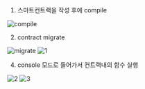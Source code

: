 1. 스마트컨트랙을 작성 후에  compile

![compile](https://user-images.githubusercontent.com/73014464/145679345-e1346480-353a-48e8-a65c-ac34e00a6b54.png)

2. contract migrate

![migrate](https://user-images.githubusercontent.com/73014464/145679366-b6f0a040-9f5d-430e-8633-6b62b616b74b.png)
![1](https://user-images.githubusercontent.com/73014464/145679377-09c84192-df58-44ef-a94e-f84b2e1f537d.png)

4. console 모드로 들어가서 컨트랙내의 함수 실행

![2](https://user-images.githubusercontent.com/73014464/145679379-37b71b53-3409-4cb6-87c6-5a05c586aaed.png)
![3](https://user-images.githubusercontent.com/73014464/145679381-5e0e6f0e-1174-48a1-b17f-a6a26eeec3fd.png)
